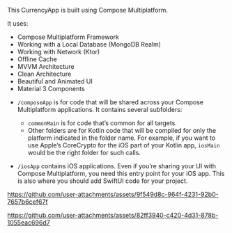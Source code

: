 This CurrencyApp is built using Compose Multiplatform.

It uses:
- Compose Multiplatform Framework
- Working with a Local Database (MongoDB Realm)
- Working with Network (Ktor)
- Offline Cache
- MVVM Architecture
- Clean Architecture
- Beautiful and Animated UI
- Material 3 Components

* `/composeApp` is for code that will be shared across your Compose Multiplatform applications.
  It contains several subfolders:
  - `commonMain` is for code that’s common for all targets.
  - Other folders are for Kotlin code that will be compiled for only the platform indicated in the folder name.
    For example, if you want to use Apple’s CoreCrypto for the iOS part of your Kotlin app,
    `iosMain` would be the right folder for such calls.

* `/iosApp` contains iOS applications. Even if you’re sharing your UI with Compose Multiplatform, 
  you need this entry point for your iOS app. This is also where you should add SwiftUI code for your project.

https://github.com/user-attachments/assets/9f549d8c-964f-4231-92b0-7657b6cef67f




https://github.com/user-attachments/assets/82ff3940-c420-4d31-878b-1055eac696d7









